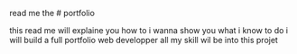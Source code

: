 read me the # portfolio

this read me will explaine you how to 
i wanna show you what i know to do 
i will build a full portfolio web developper
all my skill wil be into this projet 
